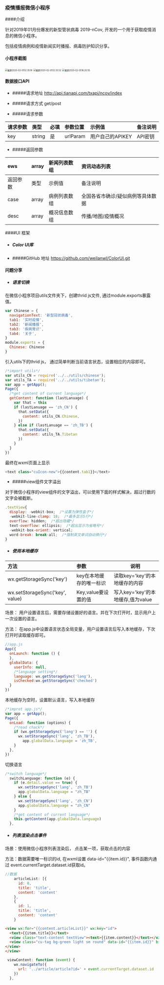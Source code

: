 





### 疫情播报微信小程序 

####介绍

针对2019年01月份爆发的新型管状病毒 2019-nCov, 开发的一个用于获取疫情消息的微信小程序。

包括疫情病例和疫情新闻实时播报、病毒防护知识分享。

#### 小程序截图

<img src="/Users/zhouzejia/Desktop/截屏2020-02-0512.35.19.png" alt="截屏2020-02-0512.35.19" style="zoom: 50%;" />

<img src="/Users/zhouzejia/Desktop/截屏2020-02-0512.35.52.png" alt="截屏2020-02-0512.35.52" style="zoom: 50%;" />

<img src="/Users/zhouzejia/Desktop/截屏2020-02-0516.20.55.png" alt="截屏2020-02-0516.20.55" style="zoom: 50%;" />

#### 数据接口API

- #####请求地址 http://api.tianapi.com/txapi/ncov/index

- #####请求方式 get/post

- #####请求参数

| 请求参数 | 类型   | 必填 | 参数位置 | 示例值           | 备注说明 |
| :------- | :----- | :--- | :------- | :--------------- | :------- |
| key      | string | 是   | urlParam | 用户自己的APIKEY | API密钥  |

- #####返回参数

| ews      | array | 新闻列表数组 | 资讯动态列表                      |
| :------- | :---- | :----------- | :-------------------------------- |
| 返回参数 | 类型  | 示例值       | 备注说明                          |
| case     | array | 病例列表数组 | 全国各省市确诊/疑似病例等具体数据 |
| desc     | array | 概况信息数组 | 传播/地图/疫情概况                |

####UI 框架

- ##### Color UI库

- #####GitHub 地址 https://github.com/weilanwl/ColorUI.git

#### 问题分享

- ##### 语言切换

在微信小程序项目utils文件夹下，创建thrid js文件, 通过module.exports暴露值。

```js
var Chinese = {
  navigationText: '新型冠状病毒',
  tab1: '实时疫情',
  tab2: '新闻播报',
  tab3: '疾病常识',
  tab4: '关于',
}
module.exports = {
  Chinese: Chinese
}
```

引入utils下的thrid js， 通过简单判断当前语言状态，设置相应的内容即可。

```js
/*import utils*/
var utils_CN = require('../../utils/chinese');
var utils_TA = require('../../utils/tibetan');
var app = getApp();
Page({
  /*get content of current language*/
  getContent: function (lastLanuage) {
    var that = this
    if (lastLanuage == 'zh_CN') {
      that.setData({
        content: utils_CN.Chinese,
      })
    } else if (lastLanuage == 'zh_TB') {
      that.setData({
        content: utils_TA.Tibetan
      })
    }
  }
})
```

最终在wxml页面上显示

```js
<text class="cuIcon-new">{{content.tab1}}</text>
```

- #####view组件文字溢出

对于微信小程序的view组件的文字溢出，可以使用下面的样式解决，超过行数的文字会被截断。

```js
.textView{
  display: -webkit-box;  /*设置为弹性盒子*/
  -webkit-line-clamp: 18;  /*最多显示5行*/
  overflow: hidden;  /*超出隐藏*/
  text-overflow: ellipsis;  /*超出显示为省略号*/
  -webkit-box-orient: vertical;
  word-break: break-all;  /*强制英文单词自动换行*/
}
```

- ##### 使用本地缓存

| 方法                            | 参数                    | 说明                              |
| :------------------------------ | :---------------------- | --------------------------------- |
| wx.getStorageSync('key')        | key在本地缓存的唯一标识 | 读取key='key'的本地缓存的内容     |
| wx.setStorageSync('key', value) | Key,value要设置的值     | 写入key='key'的本地缓存,值为value |

场景： 用户设置语言后，需要存储设置好的语言。并在下次打开时，显示用户上一次设置的语言。

方法： 在app.js中设置语言状态全局变量，用户设置语言后写入本地缓存，下次打开时读取缓存即可。

```js
//app.js
App({
  onLaunch: function () {
  },
  globalData: {
    userInfo: null,
    /*language setting*/
    language: wx.getStorageSync('lang'),
    isChecked:wx.getStorageSync('checked')
  }
})
```

本地缓存为空时，设置默认语言，写入本地缓存

```js
/*improt app.js*/
var app = getApp();
Page({
  onLoad: function (options) {
    /*read chack*/
    if (wx.getStorageSync('lang') == '') {
      wx.setStorageSync('lang', 'zh_TB'),
        app.globalData.language = 'zh_TB',
    }
  },
})
```

切换语言

```js
/*switch language*/
  switchLanguage: function (e) {
    if (e.detail.value == true) {
      wx.setStorageSync('lang', 'zh_TB')
      app.globalData.language = "zh_TB"
    } else {
      wx.setStorageSync('lang', 'zh_CN')
      app.globalData.language = "zh_CN"
    }
    /*get content of current language*/
    this.getContent(app.globalData.language)
  },
```

- ##### 列表渲染点击事件

场景：使用微信小程序列表渲染后， 点击某一项，获取点击的内容

方法：数据需要唯一标识的id, 在wxml设置 data-id="{{item.id}}", 事件函数内通过 event.currentTarget.dataset.id获取id。

```js
//数据
	articleList: [{
      id: 0,
      title: 'title',
      content: 'content'
    },
    {
      id: 1,
      title: 'title',
      content: 'content'
    }
```

```html
<view wx:for="{{content.articleList}}" wx:key="id">
  <text>{{item.title}}</text>
  <view class="text-content textView"><text>{{item.content}}</text></view>
  <view class="cu-tag bg-green light sm round" data-id="{{item.id}}" bindtap="viewContent">	  {{content.details}}
</view>
</view>
```

```js
 viewContent: function (event) {
    wx.navigateTo({
      url: '../article/article?id=' + event.currentTarget.dataset.id
    })
  },
```

